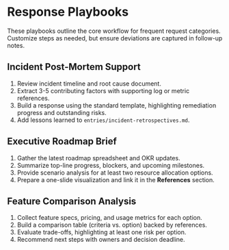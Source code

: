 # Response Playbooks

These playbooks outline the core workflow for frequent request categories. Customize steps as needed, but ensure deviations are captured in follow-up notes.

## Incident Post-Mortem Support
1. Review incident timeline and root cause document.
2. Extract 3-5 contributing factors with supporting log or metric references.
3. Build a response using the standard template, highlighting remediation progress and outstanding risks.
4. Add lessons learned to `entries/incident-retrospectives.md`.

## Executive Roadmap Brief
1. Gather the latest roadmap spreadsheet and OKR updates.
2. Summarize top-line progress, blockers, and upcoming milestones.
3. Provide scenario analysis for at least two resource allocation options.
4. Prepare a one-slide visualization and link it in the **References** section.

## Feature Comparison Analysis
1. Collect feature specs, pricing, and usage metrics for each option.
2. Build a comparison table (criteria vs. option) backed by references.
3. Evaluate trade-offs, highlighting at least one risk per option.
4. Recommend next steps with owners and decision deadline.
